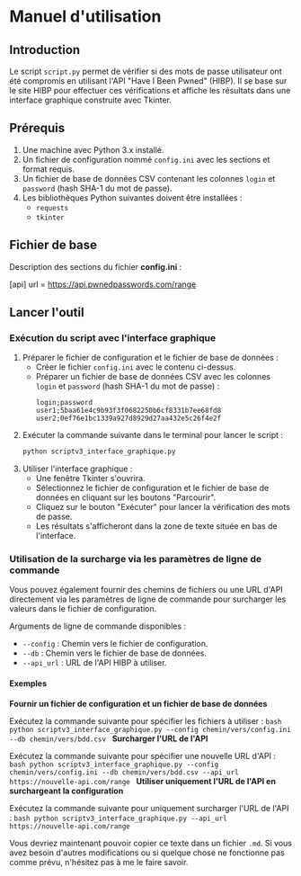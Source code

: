 # Manuel d'utilisation

## Introduction

Le script `script.py` permet de vérifier si des mots de passe utilisateur ont été compromis en utilisant l'API "Have I Been Pwned" (HIBP). Il se base sur le site HIBP pour effectuer ces vérifications et affiche les résultats dans une interface graphique construite avec Tkinter.

## Prérequis

1. Une machine avec Python 3.x installé.
2. Un fichier de configuration nommé `config.ini` avec les sections et format requis.
3. Un fichier de base de données CSV contenant les colonnes `login` et `password` (hash SHA-1 du mot de passe).
4. Les bibliothèques Python suivantes doivent être installées :
   - `requests`
   - `tkinter`

## Fichier de base

Description des sections du fichier **config.ini** :

[api]
url = https://api.pwnedpasswords.com/range

## Lancer l'outil

### Exécution du script avec l'interface graphique

1. Préparer le fichier de configuration et le fichier de base de données :
    - Créer le fichier `config.ini` avec le contenu ci-dessus.
    - Préparer un fichier de base de données CSV avec les colonnes `login` et `password` (hash SHA-1 du mot de passe) :
      ```csv
      login;password
      user1;5baa61e4c9b93f3f0682250b6cf8331b7ee68fd8
      user2;0ef76e1bc1339a927d8929d27aa432e5c26f4e2f
      ```
2. Exécuter la commande suivante dans le terminal pour lancer le script :
    ```bash
    python scriptv3_interface_graphique.py
    ```
3. Utiliser l'interface graphique :
    - Une fenêtre Tkinter s'ouvrira.
    - Sélectionnez le fichier de configuration et le fichier de base de données en cliquant sur les boutons "Parcourir".
    - Cliquez sur le bouton "Exécuter" pour lancer la vérification des mots de passe.
    - Les résultats s'afficheront dans la zone de texte située en bas de l'interface.

### Utilisation de la surcharge via les paramètres de ligne de commande

Vous pouvez également fournir des chemins de fichiers ou une URL d'API directement via les paramètres de ligne de commande pour surcharger les valeurs dans le fichier de configuration.

Arguments de ligne de commande disponibles :
- `--config` : Chemin vers le fichier de configuration.
- `--db` : Chemin vers le fichier de base de données.
- `--api_url` : URL de l'API HIBP à utiliser.

#### Exemples

**Fournir un fichier de configuration et un fichier de base de données**

Exécutez la commande suivante pour spécifier les fichiers à utiliser :
      ```bash
      python scriptv3_interface_graphique.py --config chemin/vers/config.ini --db chemin/vers/bdd.csv
      ```
**Surcharger l'URL de l'API**

Exécutez la commande suivante pour spécifier une nouvelle URL d'API :
      ```bash
      python scriptv3_interface_graphique.py --config chemin/vers/config.ini --db chemin/vers/bdd.csv --api_url https://nouvelle-api.com/range
      ```
**Utiliser uniquement l'URL de l'API en surchargeant la configuration**

Exécutez la commande suivante pour uniquement surcharger l'URL de l'API :
      ```bash
      python scriptv3_interface_graphique.py --api_url https://nouvelle-api.com/range
      ```

Vous devriez maintenant pouvoir copier ce texte dans un fichier `.md`. Si vous avez besoin d'autres modifications ou si quelque chose ne fonctionne pas comme prévu, n'hésitez pas à me le faire savoir.
